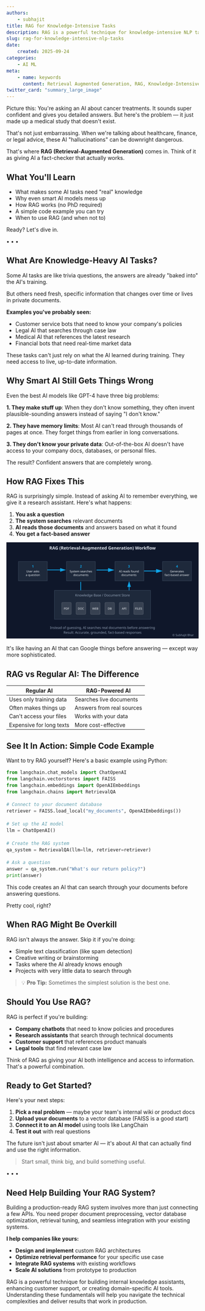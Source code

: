 ```yaml
---
authors:
    - subhajit
title: RAG for Knowledge-Intensive Tasks
description: RAG is a powerful technique for knowledge-intensive NLP tasks, allowing AI models to access real-time information and context.
slug: rag-for-knowledge-intensive-nlp-tasks
date:
    created: 2025-09-24
categories:
    - AI ML
meta:
    - name: keywords
      content: Retrieval Augmented Generation, RAG, Knowledge-Intensive NLP
twitter_card: "summary_large_image"
---
```

Picture this: You're asking an AI about cancer treatments. It sounds super confident and gives you detailed answers. But here's the problem — it just made up a medical study that doesn't exist.

<!-- more -->
That's not just embarrassing. When we're talking about healthcare, finance, or legal advice, these AI "hallucinations" can be downright dangerous.

That's where **RAG (Retrieval-Augmented Generation)** comes in. Think of it as giving AI a fact-checker that actually works.

## What You'll Learn

- What makes some AI tasks need "real" knowledge
- Why even smart AI models mess up
- How RAG works (no PhD required)
- A simple code example you can try
- When to use RAG (and when not to)

Ready? Let's dive in.

<div class="medium-divider">• • •</div>

## What Are Knowledge-Heavy AI Tasks?

Some AI tasks are like trivia questions, the answers are already "baked into" the AI's training. 

But others need fresh, specific information that changes over time or lives in private documents.

**Examples you've probably seen:**
* Customer service bots that need to know your company's policies
* Legal AI that searches through case law
* Medical AI that references the latest research
* Financial bots that need real-time market data

These tasks can't just rely on what the AI learned during training. They need access to live, up-to-date information.

## Why Smart AI Still Gets Things Wrong

Even the best AI models like GPT-4 have three big problems:

**1. They make stuff up**:
When they don't know something, they often invent plausible-sounding answers instead of saying "I don't know."

**2. They have memory limits**:
Most AI can't read through thousands of pages at once. They forget things from earlier in long conversations.

**3. They don't know your private data**:
Out-of-the-box AI doesn't have access to your company docs, databases, or personal files.

The result? Confident answers that are completely wrong.

## How RAG Fixes This

RAG is surprisingly simple. Instead of asking AI to remember everything, we give it a research assistant.
Here's what happens:

1. **You ask a question**
2. **The system searches** relevant documents 
3. **AI reads those documents** and answers based on what it found
4. **You get a fact-based answer**

![RAG Workflow](/img/rag-workflow.min.svg?v=2)

It's like having an AI that can Google things before answering — except way more sophisticated.

## RAG vs Regular AI: The Difference

| Regular AI               | RAG-Powered AI            |
| ------------------------ | ------------------------- |
| Uses only training data  | Searches live documents   |
| Often makes things up    | Answers from real sources |
| Can't access your files  | Works with your data      |
| Expensive for long texts | More cost-effective       |


## See It In Action: Simple Code Example

Want to try RAG yourself? Here's a basic example using Python:

```python
from langchain.chat_models import ChatOpenAI
from langchain.vectorstores import FAISS
from langchain.embeddings import OpenAIEmbeddings
from langchain.chains import RetrievalQA

# Connect to your document database
retriever = FAISS.load_local("my_documents", OpenAIEmbeddings())

# Set up the AI model
llm = ChatOpenAI()

# Create the RAG system
qa_system = RetrievalQA(llm=llm, retriever=retriever)

# Ask a question
answer = qa_system.run("What's our return policy?")
print(answer)
```

This code creates an AI that can search through your documents before answering questions. 

Pretty cool, right?


## When RAG Might Be Overkill

RAG isn't always the answer. Skip it if you're doing:

* Simple text classification (like spam detection)
* Creative writing or brainstorming
* Tasks where the AI already knows enough
* Projects with very little data to search through

> 💡 **Pro Tip:** Sometimes the simplest solution is the best one.


## Should You Use RAG?

RAG is perfect if you're building:

* **Company chatbots** that need to know policies and procedures
* **Research assistants** that search through technical documents  
* **Customer support** that references product manuals
* **Legal tools** that find relevant case law

Think of RAG as giving your AI both intelligence and access to information. That's a powerful combination.


## Ready to Get Started?

Here's your next steps:

1. **Pick a real problem** — maybe your team's internal wiki or product docs
2. **Upload your documents** to a vector database (FAISS is a good start)
3. **Connect it to an AI model** using tools like LangChain
4. **Test it out** with real questions

The future isn't just about smarter AI — it's about AI that can actually find and use the right information.

> Start small, think big, and build something useful.

<div class="medium-divider">• • •</div>

## Need Help Building Your RAG System?

Building a production-ready RAG system involves more than just connecting a few APIs. You need proper document preprocessing, vector database optimization, retrieval tuning, and seamless integration with your existing systems.

**I help companies like yours:**

- **Design and implement** custom RAG architectures
- **Optimize retrieval performance** for your specific use case  
- **Integrate RAG systems** with existing workflows
- **Scale AI solutions** from prototype to production

RAG is a powerful technique for building internal knowledge assistants, enhancing customer support, or creating domain-specific AI tools. Understanding these fundamentals will help you navigate the technical complexities and deliver results that work in production.
